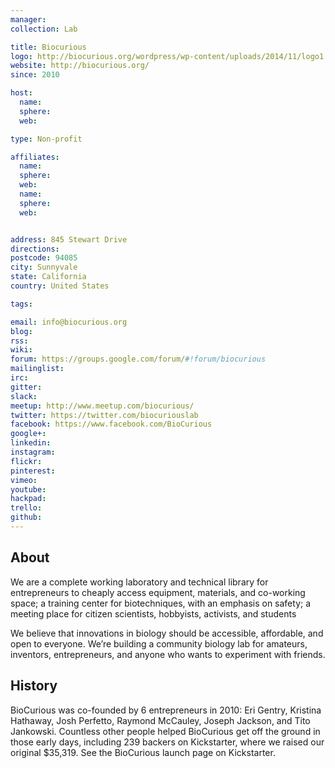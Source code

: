 ```yaml
---
manager:
collection: Lab

title: Biocurious
logo: http://biocurious.org/wordpress/wp-content/uploads/2014/11/logo1.png
website: http://biocurious.org/
since: 2010

host:
  name:
  sphere:
  web:

type: Non-profit

affiliates:
  name:
  sphere:
  web:
  name:
  sphere:
  web:


address: 845 Stewart Drive
directions:
postcode: 94085
city: Sunnyvale
state: California
country: United States

tags:

email: info@biocurious.org
blog:
rss:
wiki:
forum: https://groups.google.com/forum/#!forum/biocurious
mailinglist:
irc:
gitter:
slack:
meetup: http://www.meetup.com/biocurious/
twitter: https://twitter.com/biocuriouslab
facebook: https://www.facebook.com/BioCurious
google+:
linkedin:
instagram:
flickr:
pinterest:
vimeo:
youtube:
hackpad:
trello:
github:
---
```



## About
We are a complete working laboratory and technical library for entrepreneurs to cheaply access equipment, materials, and co-working space; a training center for biotechniques, with an emphasis on safety; a meeting place for citizen scientists, hobbyists, activists, and students

We believe that innovations in biology should be accessible, affordable, and open to everyone.
We’re building a community biology lab for amateurs, inventors, entrepreneurs, and anyone who wants to experiment with friends.

## History
BioCurious was co-founded by 6 entrepreneurs in 2010: Eri Gentry, Kristina Hathaway, Josh Perfetto, Raymond McCauley, Joseph Jackson, and Tito Jankowski. Countless other people helped BioCurious get off the ground in those early days, including 239 backers on Kickstarter, where we raised our original $35,319. See the BioCurious launch page on Kickstarter.
